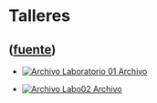 # Talleres
([fuente](https://campus.exactas.uba.ar/course/view.php?id=987&section=9))
---
  - [![Archivo](https://campus.exactas.uba.ar/theme/image.php/magazine/core/1462913092/f/archive) Laboratorio 01 Archivo](https://campus.exactas.uba.ar/mod/resource/view.php?id=59700)

  - [![Archivo](https://campus.exactas.uba.ar/theme/image.php/magazine/core/1462913092/f/archive) Labo02 Archivo](https://campus.exactas.uba.ar/mod/resource/view.php?id=60137)

